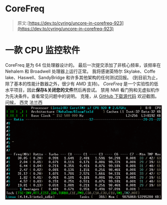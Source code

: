 # CoreFreq

> 原文:[https://dev.to/cyring/uncore-in-corefreq-923](https://dev.to/cyring/uncore-in-corefreq-923)

# 一款 CPU 监控软件

CoreFreq 是为 64 位处理器设计的。
最后一次提交添加了非核心频率，该频率在 Nehalem 和 Broadwell 处理器上运行正常。
我将感谢英特尔 Skylake、Coffe lake、Haswell、SandyBridge 和许多其他架构的任何测试回报。
(到目前为止，除了基本的性能计数器之外，很少有 AMD 支持)。
*CoreFreq* 是一个实验性的低水平项目，因此**保存&关闭您的文件**然后再尝试。
禁用 NMI 看门狗和无虚拟机作为先决条件。查看常见问题中的说明。
克隆，从 [GitHub 下载源代码](http://github.com/cyring/CoreFreq)
欢迎截图。
问候，
西灵
法兰西
[![Tour](img/87fe12de4d11225cb321231cb0bf7414.png)](https://res.cloudinary.com/practicaldev/image/fetch/s--2arvLd8Y--/c_limit%2Cf_auto%2Cfl_progressive%2Cq_66%2Cw_880/http://blog.cyring.free.img/CoreFreq_Tour_2017-12-06.gif)